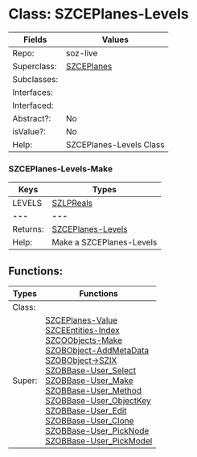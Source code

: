
# Class:	SZCEPlanes-Levels

| Fields | Values |
| --------- | --------- |
| Repo: | soz-live |
| Superclass: | [SZCEPlanes](SZCEPlanes.html) |
| Subclasses: |  |
| Interfaces: |  |
| Interfaced: |  |
| Abstract?: | No |
| isValue?: | No |
| Help: | SZCEPlanes-Levels Class |

### SZCEPlanes-Levels-Make

| Keys | Types |
| --------- | --------- |
| LEVELS | [SZLPReals](SZLPReals.html) |
| **---** | **---** |
| Returns: | [SZCEPlanes-Levels](SZCEPlanes-Levels.html) |
| Help: | Make a SZCEPlanes-Levels |


## Functions:

| Types | Functions |
| --------- | --------- |
| Class: |  |
| Super: | [SZCEPlanes-Value](SZCEPlanes.html) <br> [SZCEEntities-Index](SZCEEntities.html) <br> [SZCOObjects-Make](SZCOObjects.html) <br> [SZOBObject-AddMetaData](SZOBObject.html) <br> [SZOBObject->SZIX](SZOBObject.html) <br> [SZOBBase-User_Select](SZOBBase.html) <br> [SZOBBase-User_Make](SZOBBase.html) <br> [SZOBBase-User_Method](SZOBBase.html) <br> [SZOBBase-User_ObjectKey](SZOBBase.html) <br> [SZOBBase-User_Edit](SZOBBase.html) <br> [SZOBBase-User_Clone](SZOBBase.html) <br> [SZOBBase-User_PickNode](SZOBBase.html) <br> [SZOBBase-User_PickModel](SZOBBase.html) |


